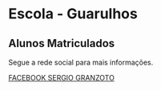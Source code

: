 # Escola - Guarulhos

## Alunos Matriculados

Segue a rede social para mais informações.

[FACEBOOK SERGIO GRANZOTO](https://www.facebook.com/sergiogranzoto)
